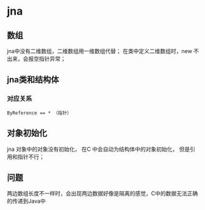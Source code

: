 # jna

## 数组

jna中没有二维数组，二维数组用一维数组代替；  在类中定义二维数组时，new 不出来，会报空指针异常；



## jna类和结构体

### 对应关系

```
ByReference == * （指针）
```



## 对象初始化

jna 对象中的对象没有初始化， 在C 中会自动为结构体中的对象初始化， 但是引用和指针不行；



## 问题

两边数组长度不一样时，会出现两边数据好像是隔离的感觉，C中的数据无法正确的传递到Java中